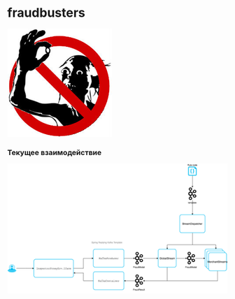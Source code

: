 # fraudbusters
![alt text](src/main/resources/banner.jpg)

### Текущее взаимодействие
![alt text](images/Stream-now.png)

